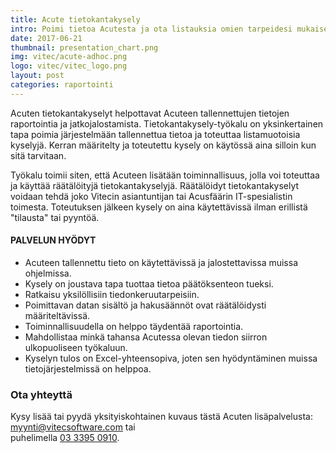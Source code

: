 ```yaml
---
title: Acute tietokantakysely
intro: Poimi tietoa Acutesta ja ota listauksia omien tarpeidesi mukaisesti.
date: 2017-06-21
thumbnail: presentation_chart.png
img: vitec/acute-adhoc.png
logo: vitec/vitec_logo.png
layout: post
categories: raportointi
---
```


Acuten tietokantakyselyt helpottavat Acuteen tallennettujen tietojen raportointia ja jatkojalostamista. Tietokantakysely-työkalu on yksinkertainen tapa poimia järjestelmään tallennettua tietoa ja toteuttaa listamuotoisia kyselyjä. Kerran määritelty ja toteutettu kysely on käytössä aina silloin kun sitä tarvitaan.  

Työkalu toimii siten, että Acuteen lisätään toiminnallisuus, jolla voi toteuttaa ja käyttää räätälöityjä tietokantakyselyjä. Räätälöidyt tietokantakyselyt voidaan tehdä joko Vitecin asiantuntijan tai Acusfäärin IT-spesialistin toimesta. Toteutuksen jälkeen kysely on aina käytettävissä ilman erillistä "tilausta" tai pyyntöä. 

#### PALVELUN HYÖDYT

- Acuteen tallennettu tieto on käytettävissä ja jalostettavissa muissa ohjelmissa.
- Kysely on joustava tapa tuottaa tietoa päätöksenteon tueksi.
- Ratkaisu yksilöllisiin tiedonkeruutarpeisiin.
- Poimittavan datan sisältö ja hakusäännöt ovat räätälöidysti määriteltävissä.
- Toiminnallisuudella on helppo täydentää raportointia.
- Mahdollistaa minkä tahansa Acutessa olevan tiedon siirron ulkopuoliseen työkaluun.
- Kyselyn tulos on Excel-yhteensopiva, joten sen hyödyntäminen muissa tietojärjestelmissä on helppoa.

### Ota yhteyttä

Kysy lisää tai pyydä yksityiskohtainen kuvaus tästä Acuten lisäpalvelusta: 
[myynti@vitecsoftware.com](mailto://myynti@vitecsoftware.com) tai  
puhelimella [03 3395 0910](tel://+358333950910).
